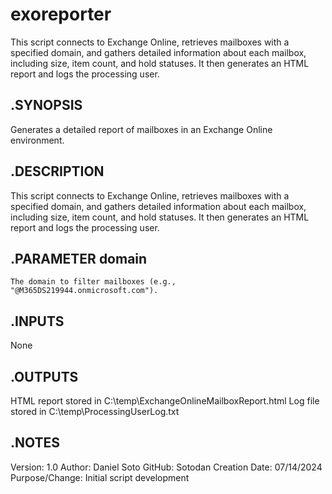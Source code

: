 # exoreporter
  This script connects to Exchange Online, retrieves mailboxes with a specified domain, and gathers detailed information about each mailbox, including size, item count, and hold statuses. It then generates an HTML report and logs the processing user.

## .SYNOPSIS
  Generates a detailed report of mailboxes in an Exchange Online environment.
## .DESCRIPTION
  This script connects to Exchange Online, retrieves mailboxes with a specified domain, and gathers detailed information about each mailbox, including size, item count, and hold statuses. It then generates an HTML report and logs the processing user.
## .PARAMETER domain
    The domain to filter mailboxes (e.g., "@M365DS219944.onmicrosoft.com").
## .INPUTS
  None
## .OUTPUTS
  HTML report stored in C:\temp\ExchangeOnlineMailboxReport.html
  Log file stored in C:\temp\ProcessingUserLog.txt
## .NOTES
  Version:        1.0
  Author:         Daniel Soto
  GitHub:         Sotodan
  Creation Date:  07/14/2024
  Purpose/Change: Initial script development
